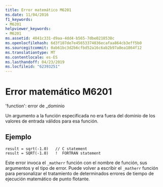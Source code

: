 ```yaml
---
title: Error matemático M6201
ms.date: 11/04/2016
f1_keywords:
- M6201
helpviewer_keywords:
- M6201
ms.assetid: 4041c331-d9aa-4dd4-b565-7dbe0218538c
ms.openlocfilehash: 6d3f107de7e45653374036ecafaa864cb3eff5b0
ms.sourcegitcommit: 0ab61bc3d2b6cfbd52a16c6ab2b97a8ea1864f12
ms.translationtype: MT
ms.contentlocale: es-ES
ms.lasthandoff: 04/23/2019
ms.locfileid: "62393251"
---
```

# <a name="math-error-m6201"></a>Error matemático M6201

'function': error de _dominio

Un argumento a la función especificada no era fuera del dominio de los valores de entrada válidos para esa función.

## <a name="example"></a>Ejemplo

```
result = sqrt(-1.0)   // C statement
result = SQRT(-1.0)   !  FORTRAN statement
```

Este error invoca el `_matherr` función con el nombre de función, sus argumentos y el tipo de error. Puede volver a escribir el `_matherr` función para personalizar el tratamiento de determinados errores de tiempo de ejecución matemático de punto flotante.